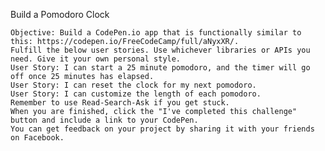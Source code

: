Build a Pomodoro Clock

    Objective: Build a CodePen.io app that is functionally similar to this: https://codepen.io/FreeCodeCamp/full/aNyxXR/.
    Fulfill the below user stories. Use whichever libraries or APIs you need. Give it your own personal style.
    User Story: I can start a 25 minute pomodoro, and the timer will go off once 25 minutes has elapsed.
    User Story: I can reset the clock for my next pomodoro.
    User Story: I can customize the length of each pomodoro.
    Remember to use Read-Search-Ask if you get stuck.
    When you are finished, click the "I've completed this challenge" button and include a link to your CodePen. 
    You can get feedback on your project by sharing it with your friends on Facebook.